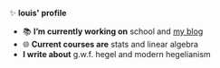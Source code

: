 ✨ **louis' profile**

- 📚 **I’m currently working on** school and [my blog](https://loucle.github.io/)
- 🌐 **Current courses are** stats and linear algebra
- **I write about** g.w.f. hegel and modern hegelianism
